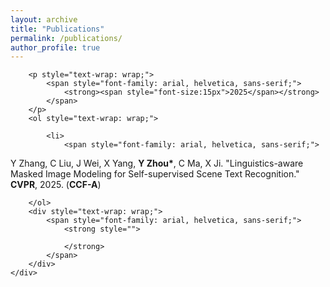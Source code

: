 ```yaml
---
layout: archive
title: "Publications"
permalink: /publications/
author_profile: true
---
```


<div class="mi-box">
	<div class="mib-c ">
		
		<p style="text-wrap: wrap;">
			<span style="font-family: arial, helvetica, sans-serif;">
				<strong><span style="font-size:15px">2025</span></strong>
			</span>
		</p>
		<ol style="text-wrap: wrap;">

			<li>
				<span style="font-family: arial, helvetica, sans-serif;">
Y Zhang, C Liu, J Wei, X Yang, <strong>Y Zhou*</strong>, C Ma, X Ji. "Linguistics-aware Masked Image Modeling for Self-supervised Scene Text Recognition." <strong>CVPR</strong>, 2025. (<strong>CCF-A</strong>)</span></span>  
			</li>
   	
		</ol>
		<div style="text-wrap: wrap;">
			<span style="font-family: arial, helvetica, sans-serif;">
				<strong style="">
					
				</strong>
			</span>
		</div>
	</div>
</div>

